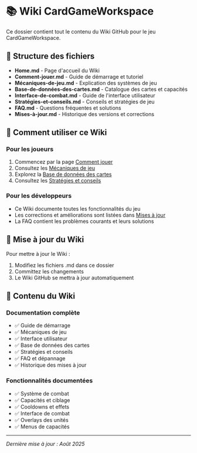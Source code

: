 # 📚 Wiki CardGameWorkspace

Ce dossier contient tout le contenu du Wiki GitHub pour le jeu CardGameWorkspace.

## 📁 Structure des fichiers

- **Home.md** - Page d'accueil du Wiki
- **Comment-jouer.md** - Guide de démarrage et tutoriel
- **Mécaniques-de-jeu.md** - Explication des systèmes de jeu
- **Base-de-données-des-cartes.md** - Catalogue des cartes et capacités
- **Interface-de-combat.md** - Guide de l'interface utilisateur
- **Stratégies-et-conseils.md** - Conseils et stratégies de jeu
- **FAQ.md** - Questions fréquentes et solutions
- **Mises-à-jour.md** - Historique des versions et corrections

## 🚀 Comment utiliser ce Wiki

### Pour les joueurs
1. Commencez par la page [Comment jouer](Comment-jouer)
2. Consultez les [Mécaniques de jeu](Mécaniques-de-jeu)
3. Explorez la [Base de données des cartes](Base-de-données-des-cartes)
4. Consultez les [Stratégies et conseils](Stratégies-et-conseils)

### Pour les développeurs
- Ce Wiki documente toutes les fonctionnalités du jeu
- Les corrections et améliorations sont listées dans [Mises à jour](Mises-à-jour)
- La FAQ contient les problèmes courants et leurs solutions

## 📝 Mise à jour du Wiki

Pour mettre à jour le Wiki :
1. Modifiez les fichiers .md dans ce dossier
2. Committez les changements
3. Le Wiki GitHub se mettra à jour automatiquement

## 🎯 Contenu du Wiki

### Documentation complète
- ✅ Guide de démarrage
- ✅ Mécaniques de jeu
- ✅ Interface utilisateur
- ✅ Base de données des cartes
- ✅ Stratégies et conseils
- ✅ FAQ et dépannage
- ✅ Historique des mises à jour

### Fonctionnalités documentées
- ✅ Système de combat
- ✅ Capacités et ciblage
- ✅ Cooldowns et effets
- ✅ Interface de combat
- ✅ Overlays des unités
- ✅ Menus de capacités

---

*Dernière mise à jour : Août 2025*
